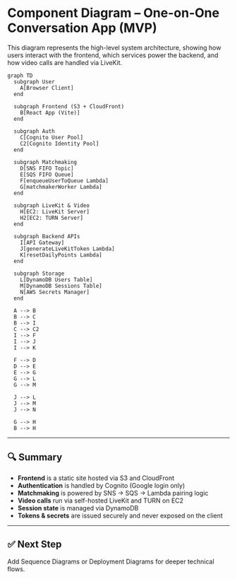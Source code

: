 # Component Diagram – One-on-One Conversation App (MVP)

This diagram represents the high-level system architecture, showing how users interact with the frontend, which services power the backend, and how video calls are handled via LiveKit.

```mermaid
graph TD
  subgraph User
    A[Browser Client]
  end

  subgraph Frontend (S3 + CloudFront)
    B[React App (Vite)]
  end

  subgraph Auth
    C[Cognito User Pool]
    C2[Cognito Identity Pool]
  end

  subgraph Matchmaking
    D[SNS FIFO Topic]
    E[SQS FIFO Queue]
    F[enqueueUserToQueue Lambda]
    G[matchmakerWorker Lambda]
  end

  subgraph LiveKit & Video
    H[EC2: LiveKit Server]
    H2[EC2: TURN Server]
  end

  subgraph Backend APIs
    I[API Gateway]
    J[generateLiveKitToken Lambda]
    K[resetDailyPoints Lambda]
  end

  subgraph Storage
    L[DynamoDB Users Table]
    M[DynamoDB Sessions Table]
    N[AWS Secrets Manager]
  end

  A --> B
  B --> C
  B --> I
  C --> C2
  I --> F
  I --> J
  I --> K

  F --> D
  D --> E
  E --> G
  G --> L
  G --> M

  J --> L
  J --> M
  J --> N

  G --> H
  B --> H
```

---

## 🔍 Summary
- **Frontend** is a static site hosted via S3 and CloudFront
- **Authentication** is handled by Cognito (Google login only)
- **Matchmaking** is powered by SNS → SQS → Lambda pairing logic
- **Video calls** run via self-hosted LiveKit and TURN on EC2
- **Session state** is managed via DynamoDB
- **Tokens & secrets** are issued securely and never exposed on the client

---

## ✅ Next Step
Add Sequence Diagrams or Deployment Diagrams for deeper technical flows.

